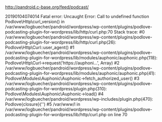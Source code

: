 http://pandroid.c-base.org/feed/podcast/

20190104074014
Fatal error: Uncaught Error: Call to undefined function Podlove\Http\curl_version() in /var/www/logbuecher/pandroid/wordpress/wp-content/plugins/podlove-podcasting-plugin-for-wordpress/lib/http/curl.php:70 Stack trace: #0 /var/www/logbuecher/pandroid/wordpress/wp-content/plugins/podlove-podcasting-plugin-for-wordpress/lib/http/curl.php(26): Podlove\Http\Curl::user_agent() #1 /var/www/logbuecher/pandroid/wordpress/wp-content/plugins/podlove-podcasting-plugin-for-wordpress/lib/modules/auphonic/auphonic.php(118): Podlove\Http\Curl->request('https://auphoni...', Array) #2 /var/www/logbuecher/pandroid/wordpress/wp-content/plugins/podlove-podcasting-plugin-for-wordpress/lib/modules/auphonic/auphonic.php(41): Podlove\Modules\Auphonic\Auphonic->fetch_authorized_user() #3 /var/www/logbuecher/pandroid/wordpress/wp-content/plugins/podlove-podcasting-plugin-for-wordpress/plugin.php(310): Podlove\Modules\Auphonic\Auphonic->load() #4 /var/www/logbuecher/pandroid/wordpress/wp-includes/plugin.php(470): Podlove\{closure}('') #5 /var/www/l in /var/www/logbuecher/pandroid/wordpress/wp-content/plugins/podlove-podcasting-plugin-for-wordpress/lib/http/curl.php on line 70
